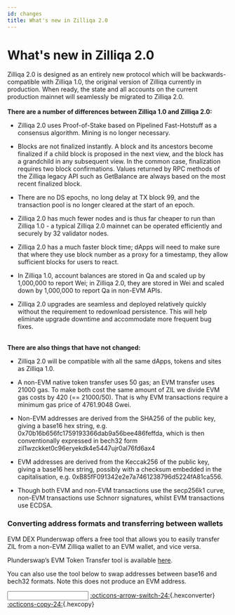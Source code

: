 ```yaml
---
id: changes
title: What's new in Zilliqa 2.0
---
```


# What's new in Zilliqa 2.0

Zilliqa 2.0 is designed as an entirely new protocol which will be backwards-compatible with Zilliqa 1.0, the original version of Zilliqa currently in production. When ready, the state and all accounts on the current production mainnet will seamlessly be migrated to Zilliqa 2.0.
</br> </br>
**There are a number of differences between Zilliqa 1.0 and Zilliqa 2.0:**

- Zilliqa 2.0 uses Proof-of-Stake based on Pipelined Fast-Hotstuff as a consensus algorithm. Mining is no longer necessary.

- Blocks are not finalized instantly. A block and its ancestors become finalized if a child block is proposed in the next view, and the block has a grandchild in any subsequent view. In the common case, finalization requires two block confirmations. Values returned by RPC methods of the Zilliqa legacy API such as GetBalance are always based on the most recent finalized block.

- There are no DS epochs, no long delay at TX block 99, and the transaction pool is no longer cleared at the start of an epoch.

- Zilliqa 2.0 has much fewer nodes and is thus far cheaper to run than Zilliqa 1.0 - a typical Zilliqa 2.0 mainnet can be operated efficiently and securely by 32 validator nodes.

- Zilliqa 2.0 has a much faster block time; dApps will need to make sure that where they use block number as a proxy for a timestamp, they allow sufficient blocks for users to react.

- In Zilliqa 1.0, account balances are stored in Qa and scaled up by 1,000,000 to report Wei; in Zilliqa 2.0, they are stored in Wei and scaled down by 1,000,000 to report Qa in non-EVM APIs.

- Zilliqa 2.0 upgrades are seamless and deployed relatively quickly without the requirement to redownload persistence. This will help eliminate upgrade downtime and accommodate more frequent bug fixes.
  </br> </br>

**There are also things that have not changed:**

- Zilliqa 2.0 will be compatible with all the same dApps, tokens and sites as Zilliqa 1.0.

- A non-EVM native token transfer uses 50 gas; an EVM transfer uses 21000 gas. To make both cost the same amount of ZIL we divide EVM gas costs by 420 (== 21000/50). That is why EVM transactions require a minimum gas price of 4761.9048 Gwei.

- Non-EVM addresses are derived from the SHA256 of the public key, giving a base16 hex string, e.g. 0x70b16b656fc1759193366dab9a56bee486feffda, which is then conventionally expressed in bech32 form zil1wzckket0c96eryekdk4e5447ujr0al76fd6ax4

- EVM addresses are derived from the Keccak256 of the public key, giving a base16 hex string, possibly with a checksum embedded in the capitalisation, e.g. 0xB85fF091342e2e7a7461238796d5224fA81ca556.

- Though both EVM and non-EVM transactions use the secp256k1 curve, non-EVM transactions use Schnorr signatures, whilst EVM transactions use ECDSA.

### Converting address formats and transferring between wallets

EVM DEX Plunderswap offers a free tool that allows you to easily transfer ZIL from a non-EVM Zilliqa wallet to an EVM wallet, and vice versa.

Plunderswap’s EVM Token Transfer tool is available [here](https://plunderswap.com/transfer).

You can also use the tool below to swap addresses between base16 and
bech32 formats. Note this does not produce an EVM address.

<input length=40 id="address" class="disp-input"> [:octicons-arrow-switch-24:](#/){.hexconverter} [:octicons-copy-24:](#/){.hexcopy}
